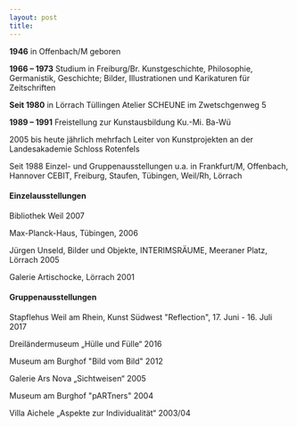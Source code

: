 ```yaml
---
layout: post
title: 
---
```


**1946** in Offenbach/M geboren

**1966 – 1973** Studium in Freiburg/Br.
Kunstgeschichte, Philosophie, Germanistik,
Geschichte; Bilder, Illustrationen und Karikaturen für Zeitschriften

**Seit 1980** in Lörrach Tüllingen
Atelier SCHEUNE im Zwetschgenweg 5

**1989 – 1991** Freistellung zur Kunstausbildung
Ku.-Mi. Ba-Wü

2005 bis heute jährlich mehrfach Leiter von Kunstprojekten an
der Landesakademie Schloss Rotenfels



Seit 1988 Einzel- und Gruppenausstellungen u.a. in Frankfurt/M, Offenbach, Hannover CEBIT, Freiburg, Staufen, Tübingen, Weil/Rh, Lörrach

#### Einzelausstellungen

Bibliothek Weil 2007

Max-Planck-Haus, Tübingen, 2006

Jürgen Unseld, Bilder und Objekte, INTERIMSRÄUME, Meeraner Platz, Lörrach 2005

Galerie Artischocke, Lörrach 2001


#### Gruppenausstellungen

Stapflehus Weil am Rhein, Kunst Südwest "Reflection", 17. Juni - 16. Juli 2017

Dreiländermuseum „Hülle und Fülle“ 2016

Museum am Burghof "Bild vom Bild" 2012

Galerie Ars Nova „Sichtweisen“ 2005

Museum am Burghof "pARTners" 2004

Villa Aichele „Aspekte zur Individualität“ 2003/04




